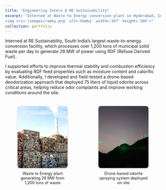 ```yaml
---
title: "Engineering Intern @ RE Sustainability"
excerpt: "Interned at Waste to Energy conversion plant in Hyderabad, India
<img src='/images/ramky.png' alt='Ramky' width='267' height='189'>"
collection: portfolio
---
```


Interned at RE Sustainability, South India’s largest waste-to-energy conversion facility, which processes over 1,200 tons of municipal solid waste per day to generate 28 MW of power using RDF (Refuse Derived Fuel).

I supported efforts to improve thermal stability and combustion efficiency by evaluating RDF feed properties such as moisture content and calorific value. Additionally, I developed and field-tested a drone-based deodorization approach that deployed 75 liters of liquid odorite across critical areas, helping reduce odor complaints and improve working conditions around the site.

<div style="display: flex; justify-content: center; gap: 20px; margin-top: 1.5em; max-width: 800px; margin-left: auto; margin-right: auto;">
  <figure style="text-align: center; flex: 1;">
    <img src="/images/wte.jpg" alt="Waste to Energy Plant" style="height: 200px; width: 100%; object-fit: cover; border-radius: 8px; box-shadow: 0 2px 6px rgba(0,0,0,0.15);">
    <figcaption style="font-size: 0.9em; margin-top: 0.5em;">Waste to Energy plant generating 28 MW from 1,200 tons of waste</figcaption>
  </figure>
  <figure style="text-align: center; flex: 1;">
    <img src="/images/drones.jpg" alt="Drone-based Odor Control" style="height: 200px; width: 100%; object-fit: cover; border-radius: 8px; box-shadow: 0 2px 6px rgba(0,0,0,0.15);">
    <figcaption style="font-size: 0.9em; margin-top: 0.5em;">Drone-based odorite spraying system deployed on site</figcaption>
  </figure>
</div>

